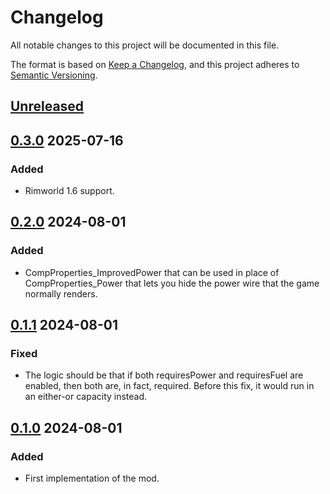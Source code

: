 # Changelog

All notable changes to this project will be documented in this file.

The format is based on [Keep a Changelog](https://keepachangelog.com/en/1.0.0/),
and this project adheres to [Semantic Versioning](https://semver.org/spec/v2.0.0.html).

## [Unreleased]

## [0.3.0] 2025-07-16

### Added

-   Rimworld 1.6 support.

## [0.2.0] 2024-08-01

### Added

-   CompProperties_ImprovedPower that can be used in place of CompProperties_Power that lets you hide the power wire that the game normally renders.

## [0.1.1] 2024-08-01

### Fixed

-   The logic should be that if both requiresPower and requiresFuel are enabled, then both are, in fact, required. Before this fix, it would run in an either-or capacity instead.

## [0.1.0] 2024-08-01

### Added

-   First implementation of the mod.

[Unreleased]: https://github.com/ilyvion/new-and-improved-xml-comps/compare/v0.3.0...HEAD
[0.3.0]: https://github.com/ilyvion/new-and-improved-xml-comps/compare/v0.2.0...v0.3.0
[0.2.0]: https://github.com/ilyvion/new-and-improved-xml-comps/compare/v0.1.1...v0.2.0
[0.1.1]: https://github.com/ilyvion/new-and-improved-xml-comps/compare/v0.1.0...v0.1.1
[0.1.0]: https://github.com/ilyvion/new-and-improved-xml-comps/releases/tag/v0.1.0
